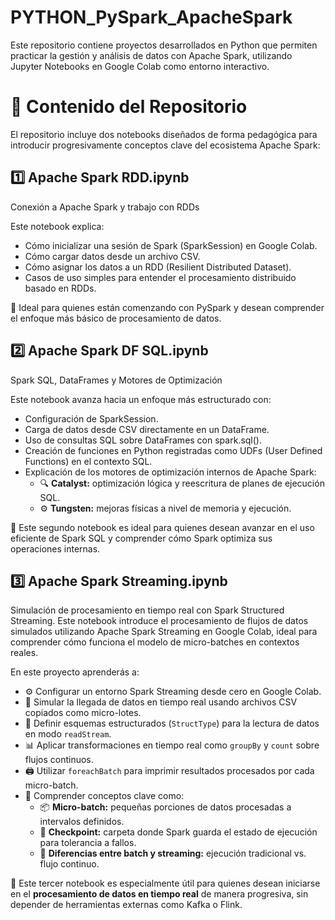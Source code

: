 # PYTHON_PySpark_ApacheSpark

Este repositorio contiene proyectos desarrollados en Python que permiten practicar la gestión y análisis de datos con Apache Spark, utilizando Jupyter Notebooks en Google Colab como entorno interactivo.

# 📘 Contenido del Repositorio

El repositorio incluye dos notebooks diseñados de forma pedagógica para introducir progresivamente conceptos clave del ecosistema Apache Spark:

## 1️⃣ Apache Spark RDD.ipynb

Conexión a Apache Spark y trabajo con RDDs

Este notebook explica:

- Cómo inicializar una sesión de Spark (SparkSession) en Google Colab.
- Cómo cargar datos desde un archivo CSV.
- Cómo asignar los datos a un RDD (Resilient Distributed Dataset).
- Casos de uso simples para entender el procesamiento distribuido basado en RDDs.

🎯 Ideal para quienes están comenzando con PySpark y desean comprender el enfoque más básico de procesamiento de datos.

## 2️⃣ Apache Spark DF SQL.ipynb

Spark SQL, DataFrames y Motores de Optimización

Este notebook avanza hacia un enfoque más estructurado con:

- Configuración de SparkSession.
- Carga de datos desde CSV directamente en un DataFrame.
- Uso de consultas SQL sobre DataFrames con spark.sql().
- Creación de funciones en Python registradas como UDFs (User Defined Functions) en el contexto SQL.
- Explicación de los motores de optimización internos de Apache Spark:
  - 🔍 **Catalyst:** optimización lógica y reescritura de planes de ejecución SQL.
  - ⚙️ **Tungsten:** mejoras físicas a nivel de memoria y ejecución.

🎯 Este segundo notebook es ideal para quienes desean avanzar en el uso eficiente de Spark SQL y comprender cómo Spark optimiza sus operaciones internas.

## 3️⃣ Apache Spark Streaming.ipynb

Simulación de procesamiento en tiempo real con Spark Structured Streaming. Este notebook introduce el procesamiento de flujos de datos simulados utilizando Apache Spark Streaming en Google Colab, ideal para comprender cómo funciona el modelo de micro-batches en contextos reales.

En este proyecto aprenderás a:

- ⚙️ Configurar un entorno Spark Streaming desde cero en Google Colab.
- 📁 Simular la llegada de datos en tiempo real usando archivos CSV copiados como micro-lotes.
- 🧱 Definir esquemas estructurados (`StructType`) para la lectura de datos en modo `readStream`.
- 📊 Aplicar transformaciones en tiempo real como `groupBy` y `count` sobre flujos continuos.
- 🖨️ Utilizar `foreachBatch` para imprimir resultados procesados por cada micro-batch.
- 🧠 Comprender conceptos clave como:
  - 📦 **Micro-batch:** pequeñas porciones de datos procesadas a intervalos definidos.
  - 📝 **Checkpoint:** carpeta donde Spark guarda el estado de ejecución para tolerancia a fallos.
  - 🔄 **Diferencias entre batch y streaming:** ejecución tradicional vs. flujo continuo.

🎯 Este tercer notebook es especialmente útil para quienes desean iniciarse en el **procesamiento de datos en tiempo real** de manera progresiva, sin depender de herramientas externas como Kafka o Flink.
